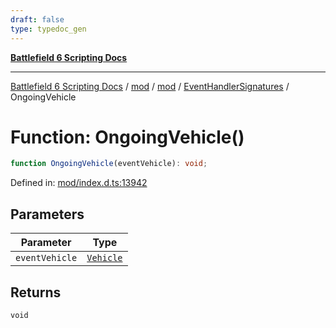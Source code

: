 ```yaml
---
draft: false
type: typedoc_gen
---
```


[**Battlefield 6 Scripting Docs**](../../../../_index.md)

***

[Battlefield 6 Scripting Docs](../../../../_index.md) / [mod](../../../_index.md) / [mod](../../_index.md) / [EventHandlerSignatures](../_index.md) / OngoingVehicle

# Function: OngoingVehicle()

```ts
function OngoingVehicle(eventVehicle): void;
```

Defined in: [mod/index.d.ts:13942](https://github.com/battlefield-portal-community/portal-docs/blob/6d87e21c5922a3efb03c634dbe98e5fe6e797672/generators/santiago/mod/index.d.ts#L13942)

## Parameters

| Parameter | Type |
| ------ | ------ |
| `eventVehicle` | [`Vehicle`](../../Vehicle/_index.md) |

## Returns

`void`
